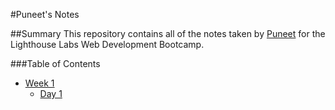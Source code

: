 #Puneet's Notes

##Summary
This repository contains all of the notes taken by [Puneet](https://github.com/puneetkaushal95) for the Lighthouse Labs Web Development Bootcamp.

###Table of Contents

- [Week 1](/Week_1)
  - [Day 1](/Week_1/Day_1)
